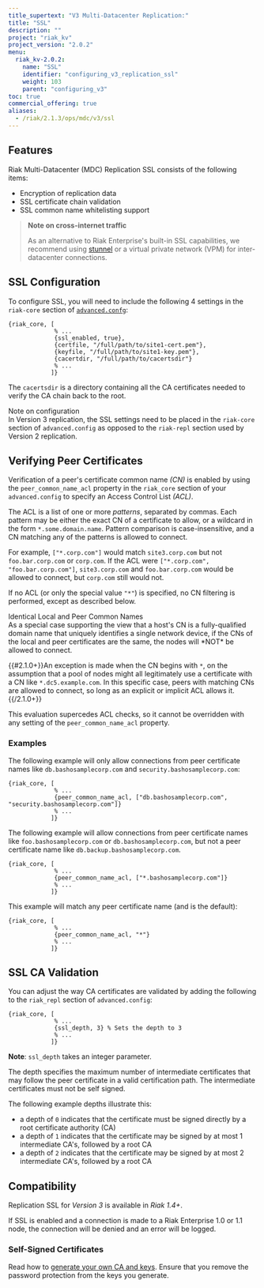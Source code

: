 ```yaml
---
title_supertext: "V3 Multi-Datacenter Replication:"
title: "SSL"
description: ""
project: "riak_kv"
project_version: "2.0.2"
menu:
  riak_kv-2.0.2:
    name: "SSL"
    identifier: "configuring_v3_replication_ssl"
    weight: 103
    parent: "configuring_v3"
toc: true
commercial_offering: true
aliases:
  - /riak/2.1.3/ops/mdc/v3/ssl
---
```


[config reference#advanced.config]: /riak/kv/2.0.2/configuring/reference/#The-advanced-config-file

## Features

Riak Multi-Datacenter (MDC) Replication SSL consists of the following
items:

  * Encryption of replication data
  * SSL certificate chain validation
  * SSL common name whitelisting support

> **Note on cross-internet traffic**
>
> As an alternative to Riak Enterprise's built-in SSL capabilities, we
recommend using [stunnel](https://www.stunnel.org/index.html) or a
virtual private network (VPM) for inter-datacenter connections.

## SSL Configuration

To configure SSL, you will need to include the following 4 settings in
the `riak-core` section of [`advanced.confg`][config reference#advanced.config]:

```advancedconfig
{riak_core, [
             % ...
             {ssl_enabled, true},
             {certfile, "/full/path/to/site1-cert.pem"},
             {keyfile, "/full/path/to/site1-key.pem"},
             {cacertdir, "/full/path/to/cacertsdir"}
             % ...
            ]}

```

The `cacertsdir` is a directory containing all the CA certificates
needed to verify the CA chain back to the root.

<div class="note">
<div class="title">Note on configuration</div>
In Version 3 replication, the SSL settings need to be placed in the
<code>riak-core</code> section of <code>advanced.config</code> as opposed to
the <code>riak-repl</code> section used by Version 2 replication.
</div>

## Verifying Peer Certificates

Verification of a peer's certificate common name *(CN)* is enabled by using
the `peer_common_name_acl` property in the `riak_core` section of your
`advanced.config` to specify an Access Control List *(ACL)*.

The ACL is a list of one or more *patterns*, separated by commas. Each
pattern may be either the exact CN of a certificate to allow, or a
wildcard in the form `*.some.domain.name`. Pattern comparison is
case-insensitive, and a CN matching any of the patterns is allowed to connect.

For example, `["*.corp.com"]` would match `site3.corp.com` but not
`foo.bar.corp.com` or `corp.com`. If the ACL were
`["*.corp.com", "foo.bar.corp.com"]`, `site3.corp.com` and `foo.bar.corp.com`
would be allowed to connect, but `corp.com` still would not.

If no ACL (or only the special value `"*"`) is specified, no CN filtering
is performed, except as described below.

<div class="info">
<div class="title">Identical Local and Peer Common Names</div>
As a special case supporting the view that a host's CN is a fully-qualified
domain name that uniquely identifies a single network device, if the CNs of
the local and peer certificates are the same, the nodes will *NOT* be allowed
to connect.

{{#2.1.0+}}An exception is made when the CN begins with `*`, on the assumption
that a pool of nodes might all legitimately use a certificate with a CN
like `*.dc5.example.com`. In this specific case, peers with matching CNs are
allowed to connect, so long as an explicit or implicit ACL allows it.{{/2.1.0+}}

This evaluation supercedes ACL checks, so it cannot be overridden with any
setting of the `peer_common_name_acl` property.
</div>

### Examples

The following example will only allow connections from peer certificate
names like `db.bashosamplecorp.com` and `security.bashosamplecorp.com`:

```advancedconfig
{riak_core, [
             % ...
             {peer_common_name_acl, ["db.bashosamplecorp.com", "security.bashosamplecorp.com"]}
             % ...
            ]}

```

The following example will allow connections from peer certificate names
like `foo.bashosamplecorp.com` or `db.bashosamplecorp.com`, but not a
peer certificate name like `db.backup.bashosamplecorp.com`.

```advancedconfig
{riak_core, [
             % ...
             {peer_common_name_acl, ["*.bashosamplecorp.com"]}
             % ...
            ]}

```

This example will match any peer certificate name (and is the default):

```advancedconfig
{riak_core, [
             % ...
             {peer_common_name_acl, "*"}
             % ...
            ]}

```

## SSL CA Validation

You can adjust the way CA certificates are validated by adding the
following to the `riak_repl` section of `advanced.config`:

```advancedconfig
{riak_core, [
             % ...
             {ssl_depth, 3} % Sets the depth to 3
             % ...
            ]}

```

**Note**: `ssl_depth` takes an integer parameter.

The depth specifies the maximum number of intermediate certificates that
may follow the peer certificate in a valid certification path. The
intermediate certificates must not be self signed.

The following example depths illustrate this:

  * a depth of `0` indicates that the certificate must be signed
    directly by a root certificate authority (CA)
  * a depth of `1` indicates that the certificate may be signed by at
    most 1 intermediate CA's, followed by a root CA
  * a depth of `2` indicates that the certificate may be signed by at
    most 2 intermediate CA's, followed by a root CA

## Compatibility

Replication SSL for *Version 3* is available in *Riak 1.4+*.

If SSL is enabled and a connection is made to a Riak Enterprise 1.0 or
1.1 node, the connection will be denied and an error will be logged.

### Self-Signed Certificates

Read how to [generate your own CA and
keys](http://www.debian-administration.org/articles/618). Ensure that
you remove the password protection from the keys you generate.
